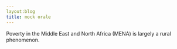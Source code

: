 ```yaml
---
layout:blog
title: mock orale
---
```


Poverty in the Middle East and North Africa (MENA) is largely a rural phenomenon.